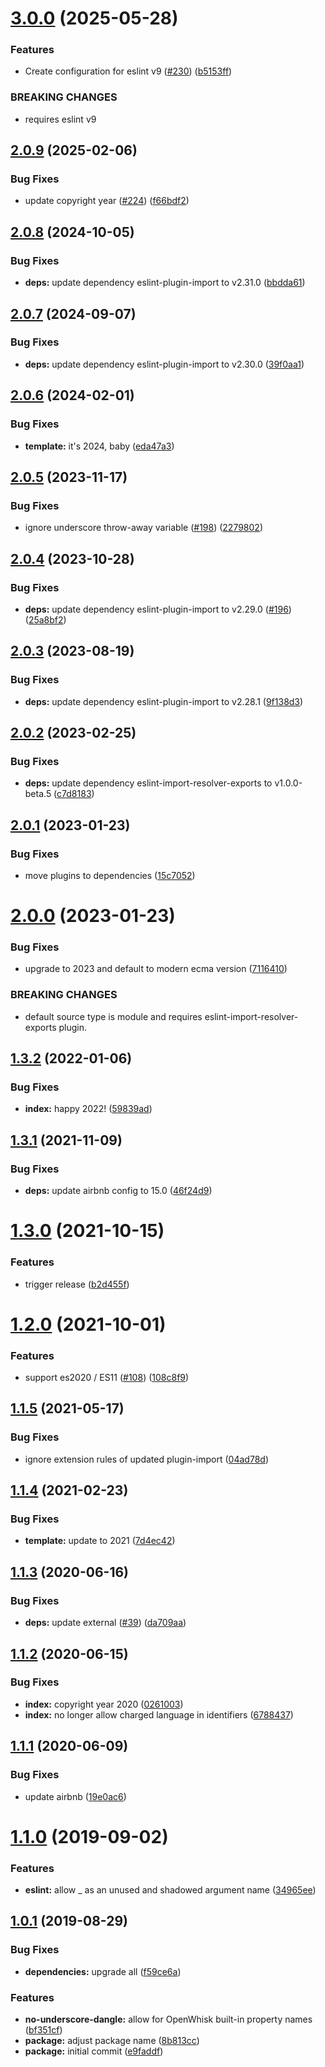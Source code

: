 # [3.0.0](https://github.com/adobe/helix-eslint-config/compare/v2.0.9...v3.0.0) (2025-05-28)


### Features

* Create configuration for eslint v9 ([#230](https://github.com/adobe/helix-eslint-config/issues/230)) ([b5153ff](https://github.com/adobe/helix-eslint-config/commit/b5153ffe40024bba9d47fb1f5f433651c718e9b0))


### BREAKING CHANGES

* requires eslint v9

## [2.0.9](https://github.com/adobe/helix-eslint-config/compare/v2.0.8...v2.0.9) (2025-02-06)


### Bug Fixes

* update copyright year ([#224](https://github.com/adobe/helix-eslint-config/issues/224)) ([f66bdf2](https://github.com/adobe/helix-eslint-config/commit/f66bdf20b1bd78f9d4e878e1b8824e727955b86b))

## [2.0.8](https://github.com/adobe/helix-eslint-config/compare/v2.0.7...v2.0.8) (2024-10-05)


### Bug Fixes

* **deps:** update dependency eslint-plugin-import to v2.31.0 ([bbdda61](https://github.com/adobe/helix-eslint-config/commit/bbdda61baf718e17413588cf73f2aea194a2360d))

## [2.0.7](https://github.com/adobe/helix-eslint-config/compare/v2.0.6...v2.0.7) (2024-09-07)


### Bug Fixes

* **deps:** update dependency eslint-plugin-import to v2.30.0 ([39f0aa1](https://github.com/adobe/helix-eslint-config/commit/39f0aa1dcb38d0c568056988674e1a0b46eabf1c))

## [2.0.6](https://github.com/adobe/helix-eslint-config/compare/v2.0.5...v2.0.6) (2024-02-01)


### Bug Fixes

* **template:** it's 2024, baby ([eda47a3](https://github.com/adobe/helix-eslint-config/commit/eda47a326e1d897de1c896753b8441fd8f452055))

## [2.0.5](https://github.com/adobe/helix-eslint-config/compare/v2.0.4...v2.0.5) (2023-11-17)


### Bug Fixes

* ignore underscore throw-away variable ([#198](https://github.com/adobe/helix-eslint-config/issues/198)) ([2279802](https://github.com/adobe/helix-eslint-config/commit/2279802ed7f305352e682bcad892f4634a8f371b))

## [2.0.4](https://github.com/adobe/helix-eslint-config/compare/v2.0.3...v2.0.4) (2023-10-28)


### Bug Fixes

* **deps:** update dependency eslint-plugin-import to v2.29.0 ([#196](https://github.com/adobe/helix-eslint-config/issues/196)) ([25a8bf2](https://github.com/adobe/helix-eslint-config/commit/25a8bf2688c9da15a5bcba7cff1e5b4e01dbffdc))

## [2.0.3](https://github.com/adobe/helix-eslint-config/compare/v2.0.2...v2.0.3) (2023-08-19)


### Bug Fixes

* **deps:** update dependency eslint-plugin-import to v2.28.1 ([9f138d3](https://github.com/adobe/helix-eslint-config/commit/9f138d3efe99d0eccad732f37382879d1186f0a4))

## [2.0.2](https://github.com/adobe/helix-eslint-config/compare/v2.0.1...v2.0.2) (2023-02-25)


### Bug Fixes

* **deps:** update dependency eslint-import-resolver-exports to v1.0.0-beta.5 ([c7d8183](https://github.com/adobe/helix-eslint-config/commit/c7d8183c0ba143475bbd2a6303ebdcfa58b60ba0))

## [2.0.1](https://github.com/adobe/helix-eslint-config/compare/v2.0.0...v2.0.1) (2023-01-23)


### Bug Fixes

* move plugins to dependencies ([15c7052](https://github.com/adobe/helix-eslint-config/commit/15c7052fdf26a905c784cde06dc3e3aae9425ea3))

# [2.0.0](https://github.com/adobe/helix-eslint-config/compare/v1.3.2...v2.0.0) (2023-01-23)


### Bug Fixes

* upgrade to 2023 and default to modern ecma version ([7116410](https://github.com/adobe/helix-eslint-config/commit/71164103605a9b50033b3c40e8c47b9401ea01f6))


### BREAKING CHANGES

* default source type is module and requires eslint-import-resolver-exports plugin.

## [1.3.2](https://github.com/adobe/helix-eslint-config/compare/v1.3.1...v1.3.2) (2022-01-06)


### Bug Fixes

* **index:** happy 2022! ([59839ad](https://github.com/adobe/helix-eslint-config/commit/59839ad6479a01a00da4ec9af8fd9b14d8286e5f))

## [1.3.1](https://github.com/adobe/helix-eslint-config/compare/v1.3.0...v1.3.1) (2021-11-09)


### Bug Fixes

* **deps:** update airbnb config to 15.0 ([46f24d9](https://github.com/adobe/helix-eslint-config/commit/46f24d9fb150b2cf95945b533040a4ea0f205259))

# [1.3.0](https://github.com/adobe/helix-eslint-config/compare/v1.2.0...v1.3.0) (2021-10-15)


### Features

* trigger release ([b2d455f](https://github.com/adobe/helix-eslint-config/commit/b2d455f58ad05cb7d06168ccff055ad29dcaa873))

# [1.2.0](https://github.com/adobe/helix-eslint-config/compare/v1.1.5...v1.2.0) (2021-10-01)


### Features

* support es2020 / ES11 ([#108](https://github.com/adobe/helix-eslint-config/issues/108)) ([108c8f9](https://github.com/adobe/helix-eslint-config/commit/108c8f951a248cd2411c529c1f38f132601d1eae))

## [1.1.5](https://github.com/adobe/helix-eslint-config/compare/v1.1.4...v1.1.5) (2021-05-17)


### Bug Fixes

* ignore extension rules of updated plugin-import ([04ad78d](https://github.com/adobe/helix-eslint-config/commit/04ad78daae0586a0afd964cf0aec01bdbf999d05))

## [1.1.4](https://github.com/adobe/helix-eslint-config/compare/v1.1.3...v1.1.4) (2021-02-23)


### Bug Fixes

* **template:** update to 2021 ([7d4ec42](https://github.com/adobe/helix-eslint-config/commit/7d4ec42d6dcd391403623d1d4c6dab9dc3920634))

## [1.1.3](https://github.com/adobe/helix-eslint-config/compare/v1.1.2...v1.1.3) (2020-06-16)


### Bug Fixes

* **deps:** update external ([#39](https://github.com/adobe/helix-eslint-config/issues/39)) ([da709aa](https://github.com/adobe/helix-eslint-config/commit/da709aa6a2c02e000f89cc7b12e4b822710dbd19))

## [1.1.2](https://github.com/adobe/helix-eslint-config/compare/v1.1.1...v1.1.2) (2020-06-15)


### Bug Fixes

* **index:** copyright year 2020 ([0261003](https://github.com/adobe/helix-eslint-config/commit/0261003b2ceea02e0269c4d4bd1e7f332435b716))
* **index:** no longer allow charged language in identifiers ([6788437](https://github.com/adobe/helix-eslint-config/commit/6788437f73beefb0e7fdcd03096738fc8f3b0699))

## [1.1.1](https://github.com/adobe/helix-eslint-config/compare/v1.1.0...v1.1.1) (2020-06-09)


### Bug Fixes

* update airbnb ([19e0ac6](https://github.com/adobe/helix-eslint-config/commit/19e0ac68ec806611fcaeb970bd776af266c26020))

# [1.1.0](https://github.com/adobe/helix-eslint-config/compare/v1.0.1...v1.1.0) (2019-09-02)


### Features

* **eslint:** allow _ as an unused and shadowed argument name ([34965ee](https://github.com/adobe/helix-eslint-config/commit/34965ee))

## [1.0.1](https://github.com/adobe/helix-eslint-config/compare/v1.0.0...v1.0.1) (2019-08-29)

### Bug Fixes

* **dependencies:** upgrade all ([f59ce6a](https://github.com/adobe/helix-eslint-config/commit/f59ce6a))


### Features

* **no-underscore-dangle:** allow for OpenWhisk built-in property names ([bf351cf](https://github.com/adobe/helix-eslint-config/commit/bf351cf))
* **package:** adjust package name ([8b813cc](https://github.com/adobe/helix-eslint-config/commit/8b813cc))
* **package:** initial commit ([e9faddf](https://github.com/adobe/helix-eslint-config/commit/e9faddf))
